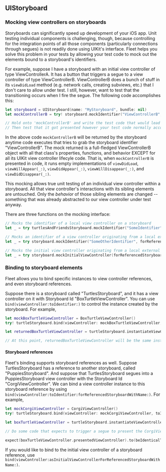 ## UIStoryboard

### Mocking view controllers on storyboards

Storyboards can significantly speed up development of your iOS app. Unit testing individual components is challenging, though, because controlling for the integration points of all those components (particularly connections through segues) is not readily done using UIKit's interface. Fleet helps you solve this problem in your tests by allowing your test code to mock out the elements bound to a storyboard's identifiers.

For example, suppose I have a storyboard with an initial view controller of type ViewControllerA. It has a button that triggers a segue to a view controller of type ViewControllerB. ViewControllerB does a bunch of stuff in its `viewDidLoad` method (e.g. network calls, creating subviews, etc.) that I don't care to allow under test. I still, however, want to test that the transitioning occurs when I fire the segue. The following code accomplishes this:

```swift
let storyboard = UIStoryboard(name: "MyStoryboard", bundle: nil)
let mockControllerB = try! storyboard.mockIdentifier("ViewControllerB", usingMockFor: ViewControllerB.self)

// Hold onto 'mockControllerB' and write the test code that would lead to ViewControllerB's presentation.
// Then test that it got presented however your test code normally accomplishes this.
```

In the above code `mockControllerB` will be returned by the storyboard anytime code executes that tries to grab the storyboard identifier "ViewControllerB". The mock returned is a full-fledged ViewControllerB object with all that class's properties, functions, and behavior EXCEPT for all its UIKit view controller lifecyle code. That is, when `mockControllerB` is presented in code, it runs empty implementations of `viewDidLoad`, `viewWillAppear(_:)`, `viewDidAppear(_:)`, `viewWillDisappear(_:)`, and `viewDidDisappear(_:)`.

This mocking allows true unit testing of an individual view controller within a storyboard. All that view controller's interactions with its sibling elements are untouched. Only the _behavior_ of those sibling elements are changed -- something that was already abstracted to our view controller under test anyway.

There are three functions on the mocking interface:

```swift
// Mocks the identifier of a local view controller on a storyboard
let _ = try turtlesAndFriendsStoryboard.mockIdentifier("SomeIdentifier", usingMockFor: SomeViewController.self)

// Mocks an identifier of a view controller originating from a local external storyboard reference on a storyboard
let _ = try storyboard.mockIdentifier("SomeOtherIdentifier", forReferencedStoryboardWithName: "SomeOtherStoryboard", usingMockFor: SomeOtherViewController.self)

// Mocks the initial view controller originating from a local external storyboard reference on a storyboard
let _ = try storyboard.mockInitialViewController(forReferencedStoryboardWithName: "SomeOtherStoryboard", usingMockFor: UIViewController.self)
```

### Binding to storyboard elements

Fleet allows you to bind specific instances to view controller references, and even storyboard references.

Suppose there is a storyboard called "TurtlesStoryboard", and it has a view controller on it with Storyboard Id "BoxTurtleViewController". You can use `bind(viewController:toIdentifier:)` to control the instance created by the storyboard. For example,

```swift
let mockBoxTurtleViewController = BoxTurtleViewController()
try! turtleStoryboard.bind(viewController: mockBoxTurtleViewController, toIdentifier: "BoxTurtleViewController")

let returnedBoxTurtleViewController = turtleStoryboard.instantiateViewController(withIdentifier: "BoxTurtleViewController")

// At this point, returnedBoxTurtleViewController will be the same instance as mockBoxTurtleViewController
```

#### Storyboard references

Fleet's binding supports storyboard references as well. Suppose TurtlesStoryboard has a reference to another storyboard, called "PuppiesStoryboard". And suppose that TurtlesStoryboard segues into a PuppiesStoryboard view controller with the Storyboard Id "CorgiViewController". We can bind a view controller instance to this storyboard reference by using `bind(viewController:toIdentifier:forReferencedStoryboardWithName:)`. For example,

```swift
let mockCorgiViewController = CorgiViewController()
try! turtleStoryboard.bind(viewController: mockCorgiViewController, toIdentifier: "CorgiViewController", forReferencedStoryboardWithName: "CorgiStoryboard")

let boxTurtleViewController = turtleStoryboard.instantiateViewController(withIdentifier: "BoxTurtleViewController")

// Do some code that expects to trigger a segue to present the CorgiViewController on the BoxTurtleViewController

expect(boxTurtleViewController.presentedViewController).to(beIdenticalTo(mockCrabViewController))
```

If you would like to bind to the initial view controller of a storyboard reference, use `bind(viewController:asInitialViewControllerForReferencedStoryboardWithName:)`.

